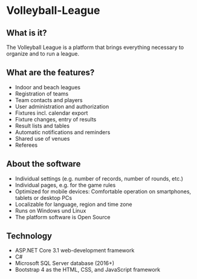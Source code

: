 # Volleyball-League

## What is it?
The Volleyball League is a platform that brings everything necessary to organize and to run a league.

## What are the features?

 * Indoor and beach leagues
 * Registration of teams
 * Team contacts and players
 * User administration and authorization
 * Fixtures incl. calendar export
 * Fixture changes, entry of results
 * Result lists and tables
 * Automatic notifications and reminders
 * Shared use of venues
 * Referees

## About the software

 * Individual settings (e.g. number of records, number of rounds, etc.)
 * Individual pages, e.g. for the game rules
 * Optimized for mobile devices: Comfortable operation on smartphones, tablets or desktop PCs
 * Localizable for language, region and time zone
 * Runs on Windows und Linux
 * The platform software is Open Source
 
 ## Technology
 
  * ASP.NET Core 3.1 web-development framework
  * C#
  * Microsoft SQL Server database (2016+)
  * Bootstrap 4 as the HTML, CSS, and JavaScript framework
  
